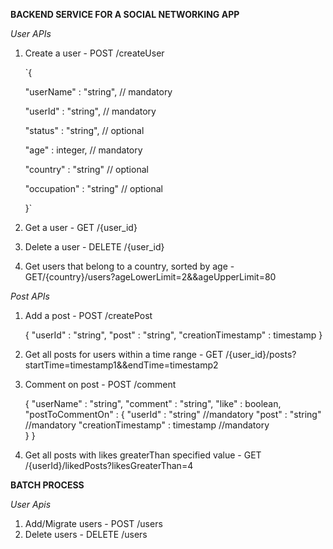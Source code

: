 **BACKEND SERVICE FOR A SOCIAL NETWORKING APP**

_User APIs_

1. Create a user - POST /createUser
    
    `{
    
    "userName" : "string", // mandatory
    
    "userId" : "string", // mandatory
    
    "status" : "string",  // optional
    
    "age" : integer, // mandatory
    
    "country" : "string" // optional
    
    "occupation" : "string" // optional
    
    }`
2. Get a user - GET /{user_id}
3. Delete a user - DELETE /{user_id}
4. Get users that belong to a country, sorted by age - GET/{country}/users?ageLowerLimit=2&&ageUpperLimit=80

_Post APIs_

1. Add a post - POST /createPost

    {
       "userId" : "string",
       "post" : "string",
       "creationTimestamp" : timestamp
    }

2. Get all posts for users within a time range - GET /{user_id}/posts?startTime=timestamp1&&endTime=timestamp2
3. Comment on post - POST /comment

    {
        "userName" : "string",
        "comment"  : "string",
        "like"   :  boolean,
        "postToCommentOn" : {
           "userId" : "string" //mandatory
           "post" : "string" //mandatory
           "creationTimestamp" : timestamp //mandatory    
        }
    }
    
4. Get all posts with likes greaterThan specified value - GET /{userId}/likedPosts?likesGreaterThan=4    


**BATCH PROCESS**

_User Apis_

1. Add/Migrate users - POST /users
2. Delete users - DELETE /users